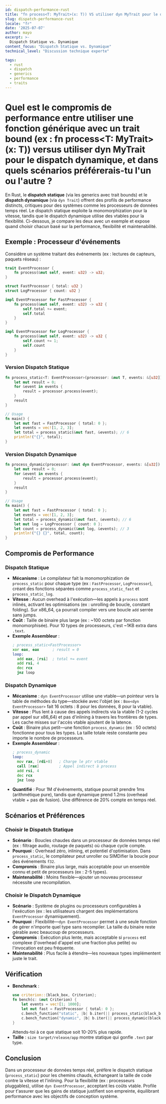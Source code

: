 ```yaml
---
id: dispatch-performance-rust
title: "fn process<T: MyTrait>(x: T)) VS utiliser dyn MyTrait pour le dispatch dynamique."
slug: dispatch-performance-rust
locale: "fr"
date: '2025-07-07'
author: mayo
excerpt: >-
  Dispatch Statique vs. Dynamique
content_focus: "Dispatch Statique vs. Dynamique"
technical_level: "Discussion technique experte"

tags:
  - rust
  - dispatch
  - generics
  - performance
  - traits
---
```


# Quel est le compromis de performance entre utiliser une fonction générique avec un trait bound (ex : fn process<T: MyTrait>(x: T)) versus utiliser dyn MyTrait pour le dispatch dynamique, et dans quels scénarios préférerais-tu l'un ou l'autre ?

En Rust, le **dispatch statique** (via les generics avec trait bounds) et le **dispatch dynamique** (via `dyn Trait`) offrent des profils de performance distincts, critiques pour des systèmes comme les processeurs de données temps réel. Le dispatch statique exploite la monomorphization pour la vitesse, tandis que le dispatch dynamique utilise des vtables pour la flexibilité. Ci-dessous, je compare les deux avec un exemple et expose quand choisir chacun basé sur la performance, flexibilité et maintenabilité.

## Exemple : Processeur d'événements

Considère un système traitant des événements (ex : lectures de capteurs, paquets réseau) :

```rust
trait EventProcessor {
    fn process(&mut self, event: u32) -> u32;
}

struct FastProcessor { total: u32 }
struct LogProcessor { count: u32 }

impl EventProcessor for FastProcessor {
    fn process(&mut self, event: u32) -> u32 {
        self.total += event;
        self.total
    }
}

impl EventProcessor for LogProcessor {
    fn process(&mut self, event: u32) -> u32 {
        self.count += 1;
        self.count
    }
}
```

### Version Dispatch Statique

```rust
fn process_static<T: EventProcessor>(processor: &mut T, events: &[u32]) -> u32 {
    let mut result = 0;
    for &event in events {
        result = processor.process(event);
    }
    result
}

// Usage
fn main() {
    let mut fast = FastProcessor { total: 0 };
    let events = vec![1, 2, 3];
    let total = process_static(&mut fast, &events); // 6
    println!("{}", total);
}
```

### Version Dispatch Dynamique

```rust
fn process_dynamic(processor: &mut dyn EventProcessor, events: &[u32]) -> u32 {
    let mut result = 0;
    for &event in events {
        result = processor.process(event);
    }
    result
}

// Usage
fn main() {
    let mut fast = FastProcessor { total: 0 };
    let events = vec![1, 2, 3];
    let total = process_dynamic(&mut fast, &events); // 6
    let mut log = LogProcessor { count: 0 };
    let count = process_dynamic(&mut log, &events); // 3
    println!("{} {}", total, count);
}
```

## Compromis de Performance

### Dispatch Statique

- **Mécanisme** : Le compilateur fait la monomorphization de `process_static` pour chaque type (ex : `FastProcessor`, `LogProcessor`), créant des fonctions séparées comme `process_static_fast` et `process_static_log`.
- **Vitesse** : Aucun overhead à l'exécution—les appels à `process` sont inlinés, activant les optimisations (ex : unrolling de boucle, constant folding). Sur x86_64, ça pourrait compiler vers une boucle `add` serrée sans jumps.
- **Coût** : Taille de binaire plus large (ex : ~100 octets par fonction monomorphisée). Pour 10 types de processeurs, c'est ~1KB extra dans `.text`.
- **Exemple Assembleur** :
  ```asm
  ; process_static<FastProcessor>
  xor eax, eax      ; result = 0
  loop:
    add eax, [rsi]  ; total += event
    add rsi, 4
    dec rcx
    jnz loop
  ```

### Dispatch Dynamique

- **Mécanisme** : `dyn EventProcessor` utilise une vtable—un pointeur vers la table de méthodes du type—stockée avec l'objet (ex : `Box<dyn EventProcessor>` fait 16 octets : 8 pour les données, 8 pour la vtable).
- **Vitesse** : Plus lent à cause des appels indirects via la vtable (1-2 cycles par appel sur x86_64) et pas d'inlining à travers les frontières de types. Les cache misses sur l'accès vtable ajoutent de la latence.
- **Coût** : Binaire plus petit—une fonction `process_dynamic` (ex : 50 octets) fonctionne pour tous les types. La taille totale reste constante peu importe le nombre de processeurs.
- **Exemple Assembleur** :
  ```asm
  ; process_dynamic
  loop:
    mov rax, [rdi+8]   ; Charge le ptr vtable
    call [rax]         ; Appel indirect à process
    add rsi, 4
    dec rcx
    jnz loop
  ```
- **Quantifié** : Pour 1M d'événements, statique pourrait prendre 1ms (arithmétique pure), tandis que dynamique prend 1.2ms (overhead vtable + pas de fusion). Une différence de 20% compte en temps réel.

## Scénarios et Préférences

### Choisir le Dispatch Statique

- **Scénario** : Boucles chaudes dans un processeur de données temps réel (ex : filtrage audio, routage de paquets) où chaque cycle compte.
- **Pourquoi** : Overhead zéro, inlining, et potentiel d'optimisation. Dans `process_static`, le compilateur peut unroller ou SIMDifier la boucle pour des événements `f32`.
- **Compromis** : Binaire plus large, mais acceptable pour un ensemble connu et petit de processeurs (ex : 2-5 types).
- **Maintenabilité** : Moins flexible—ajouter un nouveau processeur nécessite une recompilation.

### Choisir le Dispatch Dynamique

- **Scénario** : Système de plugins ou processeurs configurables à l'exécution (ex : les utilisateurs chargent des implémentations `EventProcessor` dynamiquement).
- **Pourquoi** : Flexibilité—`dyn EventProcessor` permet à une seule fonction de gérer n'importe quel type sans recompiler. La taille du binaire reste gérable avec beaucoup de processeurs.
- **Compromis** : Exécution plus lente, mais acceptable si `process` est complexe (l'overhead d'appel est une fraction plus petite) ou l'invocation est peu fréquente.
- **Maintenabilité** : Plus facile à étendre—les nouveaux types implémentent juste le trait.

## Vérification

- **Benchmark** :
  ```rust
  use criterion::{black_box, Criterion};
  fn bench(c: &mut Criterion) {
      let events = vec![1; 1000];
      let mut fast = FastProcessor { total: 0 };
      c.bench_function("static", |b| b.iter(|| process_static(black_box(&mut fast), black_box(&events))));
      c.bench_function("dynamic", |b| b.iter(|| process_dynamic(black_box(&mut fast), black_box(&events))));
  }
  ```
  Attends-toi à ce que statique soit 10-20% plus rapide.
- **Taille** : `size target/release/app` montre statique qui gonfle `.text` par type.

## Conclusion

Dans un processeur de données temps réel, préfère le dispatch statique (`process_static`) pour les chemins chauds, échangeant la taille de code contre la vitesse et l'inlining. Pour la flexibilité (ex : processeurs pluggables), utilise `dyn EventProcessor`, acceptant les coûts vtable. Profile pour t'assurer que les gains de statique justifient son empreinte, équilibrant performance avec les objectifs de conception système.